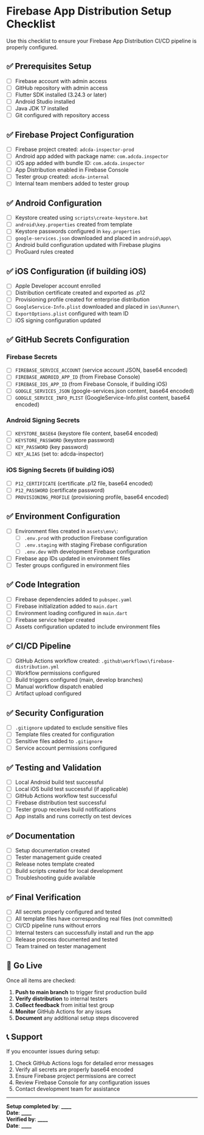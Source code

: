 # Firebase App Distribution Setup Checklist

Use this checklist to ensure your Firebase App Distribution CI/CD pipeline is properly configured.

## ✅ Prerequisites Setup

- [ ] Firebase account with admin access
- [ ] GitHub repository with admin access
- [ ] Flutter SDK installed (3.24.3 or later)
- [ ] Android Studio installed
- [ ] Java JDK 17 installed
- [ ] Git configured with repository access

## ✅ Firebase Project Configuration

- [ ] Firebase project created: `adcda-inspector-prod`
- [ ] Android app added with package name: `com.adcda.inspector`
- [ ] iOS app added with bundle ID: `com.adcda.inspector`
- [ ] App Distribution enabled in Firebase Console
- [ ] Tester group created: `adcda-internal`
- [ ] Internal team members added to tester group

## ✅ Android Configuration

- [ ] Keystore created using `scripts\create-keystore.bat`
- [ ] `android\key.properties` created from template
- [ ] Keystore passwords configured in `key.properties`
- [ ] `google-services.json` downloaded and placed in `android\app\`
- [ ] Android build configuration updated with Firebase plugins
- [ ] ProGuard rules created

## ✅ iOS Configuration (if building iOS)

- [ ] Apple Developer account enrolled
- [ ] Distribution certificate created and exported as .p12
- [ ] Provisioning profile created for enterprise distribution
- [ ] `GoogleService-Info.plist` downloaded and placed in `ios\Runner\`
- [ ] `ExportOptions.plist` configured with team ID
- [ ] iOS signing configuration updated

## ✅ GitHub Secrets Configuration

### Firebase Secrets

- [ ] `FIREBASE_SERVICE_ACCOUNT` (service account JSON, base64 encoded)
- [ ] `FIREBASE_ANDROID_APP_ID` (from Firebase Console)
- [ ] `FIREBASE_IOS_APP_ID` (from Firebase Console, if building iOS)
- [ ] `GOOGLE_SERVICES_JSON` (google-services.json content, base64 encoded)
- [ ] `GOOGLE_SERVICE_INFO_PLIST` (GoogleService-Info.plist content, base64 encoded)

### Android Signing Secrets

- [ ] `KEYSTORE_BASE64` (keystore file content, base64 encoded)
- [ ] `KEYSTORE_PASSWORD` (keystore password)
- [ ] `KEY_PASSWORD` (key password)
- [ ] `KEY_ALIAS` (set to: adcda-inspector)

### iOS Signing Secrets (if building iOS)

- [ ] `P12_CERTIFICATE` (certificate .p12 file, base64 encoded)
- [ ] `P12_PASSWORD` (certificate password)
- [ ] `PROVISIONING_PROFILE` (provisioning profile, base64 encoded)

## ✅ Environment Configuration

- [ ] Environment files created in `assets\env\`:
  - [ ] `.env.prod` with production Firebase configuration
  - [ ] `.env.staging` with staging Firebase configuration
  - [ ] `.env.dev` with development Firebase configuration
- [ ] Firebase app IDs updated in environment files
- [ ] Tester groups configured in environment files

## ✅ Code Integration

- [ ] Firebase dependencies added to `pubspec.yaml`
- [ ] Firebase initialization added to `main.dart`
- [ ] Environment loading configured in `main.dart`
- [ ] Firebase service helper created
- [ ] Assets configuration updated to include environment files

## ✅ CI/CD Pipeline

- [ ] GitHub Actions workflow created: `.github\workflows\firebase-distribution.yml`
- [ ] Workflow permissions configured
- [ ] Build triggers configured (main, develop branches)
- [ ] Manual workflow dispatch enabled
- [ ] Artifact upload configured

## ✅ Security Configuration

- [ ] `.gitignore` updated to exclude sensitive files
- [ ] Template files created for configuration
- [ ] Sensitive files added to `.gitignore`
- [ ] Service account permissions configured

## ✅ Testing and Validation

- [ ] Local Android build test successful
- [ ] Local iOS build test successful (if applicable)
- [ ] GitHub Actions workflow test successful
- [ ] Firebase distribution test successful
- [ ] Tester group receives build notifications
- [ ] App installs and runs correctly on test devices

## ✅ Documentation

- [ ] Setup documentation created
- [ ] Tester management guide created
- [ ] Release notes template created
- [ ] Build scripts created for local development
- [ ] Troubleshooting guide available

## ✅ Final Verification

- [ ] All secrets properly configured and tested
- [ ] All template files have corresponding real files (not committed)
- [ ] CI/CD pipeline runs without errors
- [ ] Internal testers can successfully install and run the app
- [ ] Release process documented and tested
- [ ] Team trained on tester management

## 🚀 Go Live

Once all items are checked:

1. **Push to main branch** to trigger first production build
2. **Verify distribution** to internal testers
3. **Collect feedback** from initial test group
4. **Monitor** GitHub Actions for any issues
5. **Document** any additional setup steps discovered

## 📞 Support

If you encounter issues during setup:

1. Check GitHub Actions logs for detailed error messages
2. Verify all secrets are properly base64 encoded
3. Ensure Firebase project permissions are correct
4. Review Firebase Console for any configuration issues
5. Contact development team for assistance

---

**Setup completed by**: ******\_\_\_\_******  
**Date**: ******\_\_\_\_******  
**Verified by**: ******\_\_\_\_******  
**Date**: ******\_\_\_\_******
